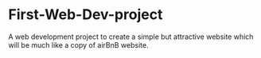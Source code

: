 # First-Web-Dev-project
A web development project to create a simple but attractive website which will be much like a copy of airBnB website.
